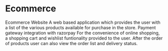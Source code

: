 # Ecommerce
Ecommerce Website 
A web based application which provides the user with a list of the various products available for purchase in the store.
Payment gateway integration with razorpay 
For the convenience of online shopping, a shopping cart and wishlist funtionality provided to the user. After the order of products user can also view the order list and delivery status.
